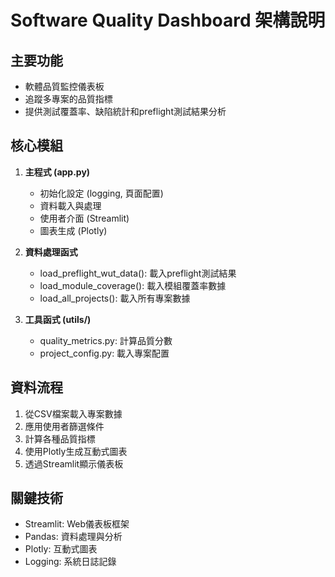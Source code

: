 # Software Quality Dashboard 架構說明

## 主要功能
- 軟體品質監控儀表板
- 追蹤多專案的品質指標
- 提供測試覆蓋率、缺陷統計和preflight測試結果分析

## 核心模組
1. **主程式 (app.py)**
   - 初始化設定 (logging, 頁面配置)
   - 資料載入與處理
   - 使用者介面 (Streamlit)
   - 圖表生成 (Plotly)

2. **資料處理函式**
   - load_preflight_wut_data(): 載入preflight測試結果
   - load_module_coverage(): 載入模組覆蓋率數據
   - load_all_projects(): 載入所有專案數據

3. **工具函式 (utils/)**
   - quality_metrics.py: 計算品質分數
   - project_config.py: 載入專案配置

## 資料流程
1. 從CSV檔案載入專案數據
2. 應用使用者篩選條件
3. 計算各種品質指標
4. 使用Plotly生成互動式圖表
5. 透過Streamlit顯示儀表板

## 關鍵技術
- Streamlit: Web儀表板框架
- Pandas: 資料處理與分析
- Plotly: 互動式圖表
- Logging: 系統日誌記錄
